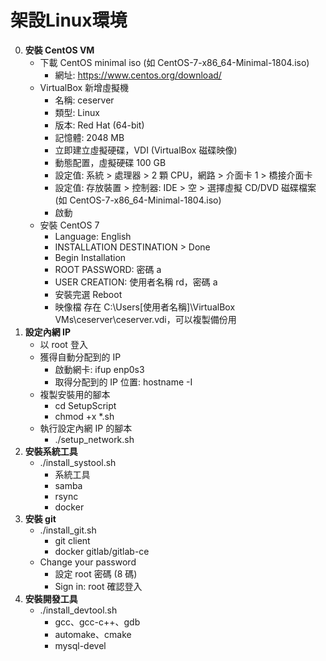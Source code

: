 架設Linux環境
=========================
0. **安裝 CentOS VM**
	- 下載 CentOS minimal iso (如 CentOS-7-x86_64-Minimal-1804.iso)
		- 網址: https://www.centos.org/download/
	- VirtualBox 新增虛擬機
		- 名稱: ceserver
		- 類型: Linux
		- 版本: Red Hat (64-bit)
		- 記憶體: 2048 MB
		- 立即建立虛擬硬碟，VDI (VirtualBox 磁碟映像)
		- 動態配置，虛擬硬碟 100 GB
		- 設定值: 系統 > 處理器 > 2 顆 CPU，網路 > 介面卡 1 > 橋接介面卡
		- 設定值: 存放裝置 > 控制器: IDE > 空 > 選擇虛擬 CD/DVD 磁碟檔案 (如 CentOS-7-x86_64-Minimal-1804.iso)
		- 啟動
	- 安裝 CentOS 7
		- Language: English
		- INSTALLATION DESTINATION > Done
		- Begin Installation
		- ROOT PASSWORD: 密碼 a
		- USER CREATION: 使用者名稱 rd，密碼 a
		- 安裝完選 Reboot
		- 映像檔 存在 C:\Users\[使用者名稱]\VirtualBox VMs\ceserver\ceserver.vdi，可以複製備份用
0. **設定內網 IP**
	- 以 root 登入
	- 獲得自動分配到的 IP
		- 啟動網卡: ifup enp0s3
		- 取得分配到的 IP 位置: hostname -I
	- 複製安裝用的腳本
		- cd SetupScript
		- chmod +x *.sh
	- 執行設定內網 IP 的腳本
		- ./setup_network.sh
0. **安裝系統工具**
	- ./install_systool.sh
		- 系統工具
		- samba
		- rsync
		- docker
0. **安裝 git**
	- ./install_git.sh
		- git client
		- docker gitlab/gitlab-ce
	- Change your password
		- 設定 root 密碼 (8 碼)
		- Sign in: root 確認登入
0. **安裝開發工具**
	- ./install_devtool.sh
		- gcc、gcc-c++、gdb
		- automake、cmake
		- mysql-devel